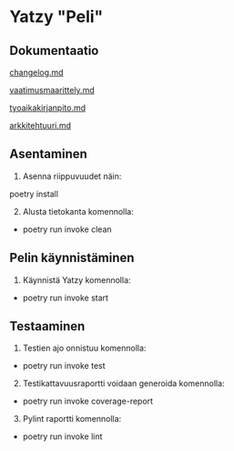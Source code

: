 # Yatzy "Peli"


## Dokumentaatio

[changelog.md](https://github.com/JuusoSaavalainen/ot-harjoitusty-/blob/main/dokumentaatio/changelog.md)

[vaatimusmaarittely.md](https://github.com/JuusoSaavalainen/ot-harjoitusty-/blob/main/dokumentaatio/vaatimusmaarittely.md)

[tyoaikakirjanpito.md](https://github.com/JuusoSaavalainen/ot-harjoitusty-/blob/main/dokumentaatio/tyoaikakirjanpito.md)

[arkkitehtuuri.md](https://github.com/JuusoSaavalainen/ot-harjoitusty-/blob/main/dokumentaatio/arkkitehtuuri.md)

## Asentaminen

1. Asenna riippuvuudet näin:

poetry install

2. Alusta tietokanta komennolla:

- poetry run invoke clean


## Pelin käynnistäminen

1. Käynnistä Yatzy komennolla:

- poetry run invoke start

## Testaaminen

1. Testien ajo onnistuu komennolla:

- poetry run invoke test

2. Testikattavuusraportti voidaan generoida komennolla:

- poetry run invoke coverage-report

3. Pylint raportti komennolla:

- poetry run invoke lint
